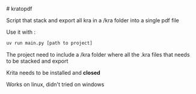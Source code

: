 # kratopdf

Script that stack and export all kra in a /kra folder into a single pdf file

Use it with :

```py
uv run main.py [path to project]
```

The project need to include a /kra folder where all the .kra files that needs to be stacked and export

Krita needs to be installed and **closed**

Works on linux, didn't tried on windows
